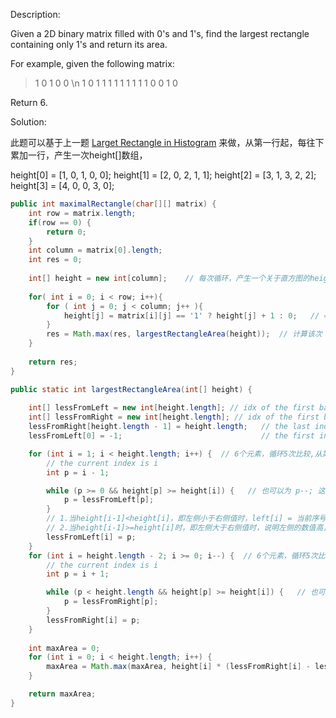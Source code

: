 Description:

Given a 2D binary matrix filled with 0's and 1's, find the largest rectangle containing only 1's and return its area.

For example, given the following matrix:

>1 0 1 0 0 \n
1 0 1 1 1 
1 1 1 1 1
1 0 0 1 0 

Return 6.

Solution:

此题可以基于上一题 [Larget Rectangle in Histogram](https://github.com/lwy2016/Leetcode/blob/master/Solution/Largest%20Rectangle%20in%20Histogram.md) 来做，从第一行起，每往下累加一行，产生一次height[]数组，

height[0] = [1, 0, 1, 0, 0];
height[1] = [2, 0, 2, 1, 1];
height[2] = [3, 1, 3, 2, 2];
height[3] = [4, 0, 0, 3, 0];


```java
public int maximalRectangle(char[][] matrix) {
    int row = matrix.length;
    if(row == 0) {
        return 0;
    }
    int column = matrix[0].length;
    int res = 0;
    
    int[] height = new int[column];    // 每次循环，产生一个关于直方图的height[]数组
    
    for( int i = 0; i < row; i++){
        for ( int j = 0; j < column; j++ ){
            height[j] = matrix[i][j] == '1' ? height[j] + 1 : 0;   // ==1，height+1,否则置为0
        }
        res = Math.max(res, largestRectangleArea(height));  // 计算该次 height[] 中面积的最大值
    }
    
    return res;
}

public static int largestRectangleArea(int[] height) {
    
    int[] lessFromLeft = new int[height.length]; // idx of the first bar the left that is lower than current
    int[] lessFromRight = new int[height.length]; // idx of the first bar the right that is lower than current
    lessFromRight[height.length - 1] = height.length;   // the last index 的右侧的序号
    lessFromLeft[0] = -1;                               // the first index 的左侧的序号

    for (int i = 1; i < height.length; i++) {  // 6个元素，循环5次比较,从第二个元素往后比较
        // the current index is i 
        int p = i - 1;                  

        while (p >= 0 && height[p] >= height[i]) {   // 也可以为 p--; 这样做的好处是当有多个相邻的相同值时，可以跳过这些比较，直接得到结果
            p = lessFromLeft[p];        
        }
        // 1.当height[i-1]<height[i]，即左侧小于右侧值时，left[i] = 当前序号-1
        // 2.当height[i-1]>=height[i]时，即左侧大于右侧值时，说明左侧的数值高，p值需要向左回溯，直到所在的序号表示的值比当前序号i表示的值小，记下所在的序号给p
        lessFromLeft[i] = p;   
    }
    for (int i = height.length - 2; i >= 0; i--) {  // 6个元素，循环5次比较，从倒数第二个元素往前比较
        // the current index is i 
        int p = i + 1;

        while (p < height.length && height[p] >= height[i]) {   // 也可以为 p++;
            p = lessFromRight[p];
        }
        lessFromRight[i] = p;
    }
    
    int maxArea = 0;
    for (int i = 0; i < height.length; i++) {
        maxArea = Math.max(maxArea, height[i] * (lessFromRight[i] - lessFromLeft[i] - 1));
    }

    return maxArea;
}
```